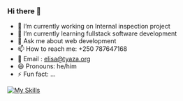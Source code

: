 ### Hi there 👋

- 🔭 I’m currently working on Internal inspection project
- 🌱 I’m currently learning fullstack software development
- 💬 Ask me about web development
- 📫 How to reach me: +250 787647168
- 📧 Email : elisa@tyaza.org
- 😄 Pronouns: he/him
- ⚡ Fun fact: ...

[![My Skills](https://skillicons.dev/icons?i=js,html,css,tailwindcss,bootstrap,mongodb,nodejs,react,express,mysql,php,linux,prisma,git,github,postman,vscode,java,postgresql,vite,figma,xd,ai,photoshop,mongoose)](https://skillicons.dev)

